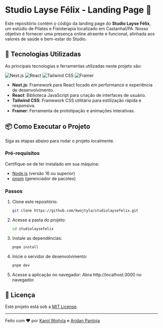 # Studio Layse Félix - Landing Page 🌿

Este repositório contém o código da landing page do **Studio Layse Félix**, um estúdio de Pilates e Fisioterapia localizado em Castanhal/PA. Nosso objetivo é fornecer uma presença online atraente e funcional, alinhada aos valores de saúde e bem-estar do Studio.

## 🚀 Tecnologias Utilizadas

As principais tecnologias e ferramentas utilizadas neste projeto são:

![Next.js](https://img.shields.io/badge/Next.js-000000?style=for-the-badge&logo=nextdotjs&logoColor=white)
![React](https://img.shields.io/badge/React-61DAFB?style=for-the-badge&logo=react&logoColor=black)
![Tailwind CSS](https://img.shields.io/badge/Tailwind%20CSS-38B2AC?style=for-the-badge&logo=tailwindcss&logoColor=white)
![Framer](https://img.shields.io/badge/Framer-0055FF?style=for-the-badge&logo=framer&logoColor=white)

- **Next.js**: Framework para React focado em performance e experiência de desenvolvimento.
- **React**: Biblioteca JavaScript para criação de interfaces de usuário.
- **Tailwind CSS**: Framework CSS utilitário para estilização rápida e responsiva.
- **Framer**: Ferramenta de prototipação e animações interativas.

## 📦 Como Executar o Projeto

Siga as etapas abaixo para rodar o projeto localmente.

### Pré-requisitos

Certifique-se de ter instalado em sua máquina:

- [Node.js](https://nodejs.org/) (versão 16 ou superior)
- [pnpm](https://pnpm.io/) (gerenciador de pacotes)

### Passos

1. Clone este repositório:

   ```bash
   git clone https://github.com/kwojtyla/studiolaysefelix.git
   ```
2. Acesse a pasta do projeto:

   ```bash
   cd studiolaysefelix
   ```
3. Instale as dependências:

   ```bash
   pnpm install
   ```
4. Inicie o servidor de desenvolvimento:

   ```bash
   pnpm dev
   ```

5. Acesse a aplicação no navegador:
   Abra http://localhost:3000 no navegador.

## 📄 Licença

Este projeto está sob a [MIT License](LICENSE).

---

Feito com ❤️ por [Karol Wojtyla](https://github.com/kwojtyla) e [Aridan Pantoja](https://github.com/aridanpantoja)
